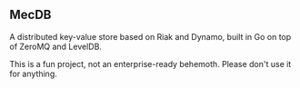MecDB
-----

A distributed key-value store based on Riak and Dynamo, built in Go on top of ZeroMQ and LevelDB.

This is a fun project, not an enterprise-ready behemoth. Please don't use it for anything. 
